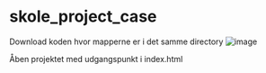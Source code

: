 # skole_project_case

Download koden hvor mapperne er i det samme directory
![image](https://user-images.githubusercontent.com/42040416/199697125-cd14e598-465d-4037-8f89-27956c4ca065.png)

Åben projektet med udgangspunkt i index.html
